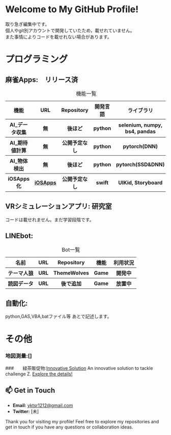 # Welcome to My GitHub Profile!

取り急ぎ編集中です。  
個人やgit別アカウントで開発していたため，載せれていません。　  
また事情によりコードを載せれない場合があります。  

# プログラミング

## 麻雀Apps:　リリース済

<table>
  <caption>機能一覧</caption>
  <thead>
    <tr><th>機能</th><th>URL</th><th>Repository</th><th>開発言語</th><th>ライブラリ</th></tr>
  </thead>
  <tbody>
    <tr><th>AI_データ収集</th><th>無</th><th>後ほど</th><th>python</th><th>selenium, numpy, bs4, pandas</th></tr>
    <tr><th>AI_期待値計算</th><th>無</th><th>公開予定なし</th><th>python</th><th>pytorch(DNN)</th></tr>
    <tr><th>AI_物体検出</th><th>無</th><th>後ほど</th><th>python</th><th>pytorch(SSD&DNN)</th></tr>
    <tr><th>iOSApps化</th>
      <th>
        <a href="https://apps.apple.com/jp/app/%E9%BA%BB%E9%9B%80ai-%E9%85%8D%E7%89%8C%E3%83%81%E3%82%A7%E3%83%83%E3%82%AB%E3%83%BC/id1637036872">
          iOSApps
        </a>
      </th>
      <th>公開予定なし</th><th>swift</th><th>UIKid, Storyboard</th>
    </tr>
  </tbody>
</table>


## VRシミュレーションアプリ: 研究室
コードは載せれません。まだ学習段階です。
## LINEbot: 
<table>
  <caption>Bot一覧</caption>
  <thead>
    <tr><th>名前</th><th>URL</th><th>Repository</th><th>機能</th><th>利用状況</th></tr>
  </thead>
  <tbody>
    <tr><th>テーマ人狼</th><th>URL</th><th>ThemeWolves</th><th>Game</th><th>開発中</th></tr>
    <tr><th>読図データ</th><th>URL</th><th>後で追加</th><th>Game</th><th>放置中</th></tr>
  </tbody>
</table>

## 自動化:
python,GAS,VBA,batファイル等
あとで記述します。

# その他

### 地図測量:[]

###　　緑茶販促物:[Innovative Solution](https://github.com/yourusername/innovative-solution)
An innovative solution to tackle challenge Z. [Explore the details!](https://github.com/yourusername/innovative-solution)




## 📫 Get in Touch

- **Email:** [yktsr1212@gmail.com](mailto:yktsr1212@gmail.com)
- **Twitter:** [未]

Thank you for visiting my profile! Feel free to explore my repositories and get in touch if you have any questions or collaboration ideas.

